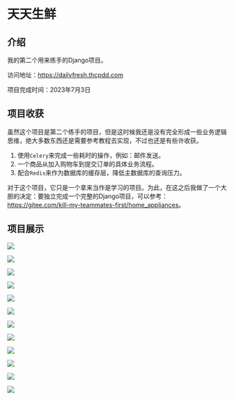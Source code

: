 # 天天生鲜

## 介绍

我的第二个用来练手的Django项目。

访问地址：<a href="https://dailyfresh.thcpdd.com">https://dailyfresh.thcpdd.com</a>

项目完成时间：2023年7月3日

## 项目收获

虽然这个项目是第二个练手的项目，但是这时候我还是没有完全形成一些业务逻辑思维，绝大多数东西还是需要参考教程去实现，不过也还是有些许收获。

1. 使用`Celery`来完成一些耗时的操作，例如：邮件发送。
2. 一个商品从加入购物车到提交订单的具体业务流程。
3. 配合`Redis`来作为数据库的缓存层，降低主数据库的查询压力。

对于这个项目，它只是一个拿来当作是学习的项目。为此，在这之后我做了一个大胆的决定：要独立完成一个完整的Django项目，可以参考：<a href="https://gitee.com/kill-my-teammates-first/home_appliances">https://gitee.com/kill-my-teammates-first/home_appliances</a>。

## 项目展示

![](md-image/%E9%A6%96%E9%A1%B51.png)

![](md-image/%E9%A6%96%E9%A1%B52.png)

![](md-image/%E9%A6%96%E9%A1%B53.png)

![](md-image/%E7%99%BB%E5%BD%95%E9%A1%B5.png)

![](md-image/%E6%B3%A8%E5%86%8C%E9%A1%B5.png)

![](md-image/%E6%89%BE%E5%9B%9E%E5%AF%86%E7%A0%81%E9%A1%B5.png)

![](md-image/%E4%B8%AA%E4%BA%BA%E4%BF%A1%E6%81%AF%E9%A1%B5.png)

![](md-image/%E6%88%91%E7%9A%84%E8%AE%A2%E5%8D%95%E9%A1%B5.png)

![](md-image/%E6%94%B6%E8%B4%A7%E5%9C%B0%E5%9D%80%E9%A1%B5.png)

![](md-image/%E5%95%86%E5%93%81%E8%AF%A6%E6%83%85%E9%A1%B5.png)

![](md-image/%E8%B4%AD%E7%89%A9%E8%BD%A6%E9%A1%B5.png)

![](md-image/%E6%8F%90%E4%BA%A4%E8%AE%A2%E5%8D%95%E9%A1%B5.png)
